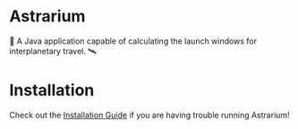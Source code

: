 <!--
  Title: Astrarium
  Description: A Java application capable of calculating the launch windows for interplanetary travel.
  Author: Vittorio Iocolano aka SirPryderi
  -->
# Astrarium
🚀 A Java application capable of calculating the launch windows for interplanetary travel. 🛰

# Installation
Check out the [Installation Guide](InstallationGuide.md) if you are having trouble running Astrarium!